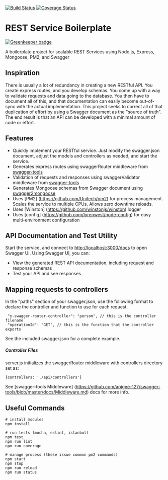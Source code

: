 [![Build Status](https://img.shields.io/travis/niahmiah/rest-service-boilerplate.svg?branch=master&style=flat-square)](https://travis-ci.org/niahmiah/rest-service-boilerplate)
[![Coverage Status](https://img.shields.io/coveralls/niahmiah/rest-service-boilerplate.svg?style=flat-square)](https://coveralls.io/r/niahmiah/rest-service-boilerplate)


# REST Service Boilerplate

[![Greenkeeper badge](https://badges.greenkeeper.io/niahmiah/rest-service-boilerplate.svg)](https://greenkeeper.io/)

A boilerplate project for scalable REST Services using Node.js, Express, Mongoose, PM2, and Swagger

## Inspiration

There is usually a lot of redundancy in creating a new RESTful API. You create express routes, and you develop schemas. You come up with a way to validate requests and data going to the database. You then have to document all of this, and that documentation can easily become out-of-sync with the actual implementation. This project seeks to correct all of that duplication of effort by using a Swagger document as the "source of truth". The end result is that an API can be developed with a minimal amount of code or effort.

## Features

- Quickly implement your RESTful service. Just modify the swagger.json document, adjust the models and controllers as needed, and start the service.
- Generates express routes using swaggerRouter middleware from [swagger-tools](https://github.com/apigee-127/swagger-tools)
- Validation of requests and responses using swaggerValidator middleware from [swagger-tools](https://github.com/apigee-127/swagger-tools)
- Generates Mongoose schemas from Swagger document using [swagger2mongoose](https://github.com/niahmiah/swagger2mongoose)
- Uses [PM2] (https://github.com/Unitech/pm2) for process management. Scales the service to multiple CPUs. Allows zero downtime reloads.
- Uses [Winston] (https://github.com/winstonjs/winston) logger
- Uses [config] (https://github.com/lorenwest/node-config) for easy multi-environment configuration


## API Documentation and Test Utility

Start the service, and connect to [http://localhost:3000/docs](http://localhost:3000/docs) to open Swagger UI.
Using Swagger UI, you can:
- View the generated REST API documentation, including request and response schemas
- Test your API and see responses

## Mapping requests to controllers

In the "paths" section of your swagger.json, use the following format to declare the controller and function to use for each request.

```
 "x-swagger-router-controller": "person", // this is the controller filename
 "operationId": "GET", // this is the function that the controller exports
```

See the included swagger.json for a complete example.

##### Controller Files

server.js initializes the swaggerRouter middleware with controllers directory set as:
```
{controllers: './api/controllers'}
```

See [swagger-tools Middleware] (https://github.com/apigee-127/swagger-tools/blob/master/docs/Middleware.md) docs for more info.

## Useful Commands

```
# install modules
npm install

# run tests (mocha, eslint, istanbul)
npm test
npm run lint
npm run coverage

# manage process (these issue common pm2 commands)
npm start
npm stop
npm run reload
npm run status
```
